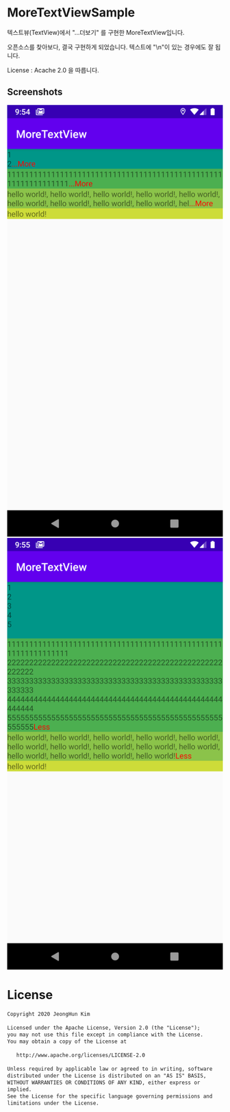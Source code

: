 # MoreTextViewSample

텍스트뷰(TextView)에서 "...더보기" 를 구현한 MoreTextView입니다.

오픈소스를 찾아보다,  결국 구현하게 되었습니다.
텍스트에 "\n"이 있는 경우에도 잘 됩니다.

License : Acache 2.0 을 따릅니다.


## Screenshots

![screenshot](ScreenShots/Screenshot_1598792096.png)
![screenshot](ScreenShots/Screenshot_1598792103.png)


License
=======

    Copyright 2020 JeongHun Kim

    Licensed under the Apache License, Version 2.0 (the "License");
    you may not use this file except in compliance with the License.
    You may obtain a copy of the License at

       http://www.apache.org/licenses/LICENSE-2.0

    Unless required by applicable law or agreed to in writing, software
    distributed under the License is distributed on an "AS IS" BASIS,
    WITHOUT WARRANTIES OR CONDITIONS OF ANY KIND, either express or implied.
    See the License for the specific language governing permissions and
    limitations under the License.
